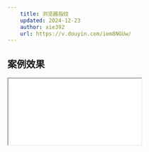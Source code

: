 ```yaml
---
    title: 浏览器指纹
    updated: 2024-12-23
    author: xie392
    url: https://v.douyin.com/iem8NGUw/
---
```


## 案例效果

<Iframe src="/html/BrowserFingerprint.html" />